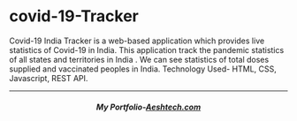 # covid-19-Tracker

Covid-19 India Tracker is a web-based application which provides live statistics of Covid-19 in India. 
This application track the pandemic statistics of all states and territories in India . 
We can see statistics of total doses supplied and vaccinated peoples in India. 
Technology Used- HTML, CSS, Javascript, REST API. 
<hr>
<h5 align="center">My Portfolio-<a href="https://aeshtech.com">Aeshtech.com</a></h5>

